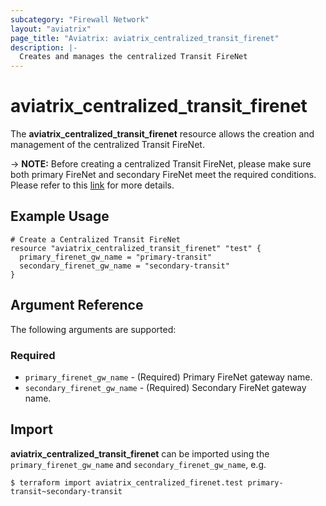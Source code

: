 ```yaml
---
subcategory: "Firewall Network"
layout: "aviatrix"
page_title: "Aviatrix: aviatrix_centralized_transit_firenet"
description: |-
  Creates and manages the centralized Transit FireNet
---
```


# aviatrix_centralized_transit_firenet

The **aviatrix_centralized_transit_firenet** resource allows the creation and management of the centralized Transit FireNet.

-> **NOTE:** Before creating a centralized Transit FireNet, please make sure both primary FireNet and secondary FireNet meet the required conditions. Please refer to this [link](https://??????) for more details.

## Example Usage

```hcl
# Create a Centralized Transit FireNet
resource "aviatrix_centralized_transit_firenet" "test" {
  primary_firenet_gw_name = "primary-transit"
  secondary_firenet_gw_name = "secondary-transit"
}
```

## Argument Reference

The following arguments are supported:

### Required
* `primary_firenet_gw_name` - (Required) Primary FireNet gateway name.
* `secondary_firenet_gw_name` - (Required) Secondary FireNet gateway name.

## Import

**aviatrix_centralized_transit_firenet** can be imported using the `primary_firenet_gw_name` and `secondary_firenet_gw_name`, e.g.

```
$ terraform import aviatrix_centralized_firenet.test primary-transit~secondary-transit
```
